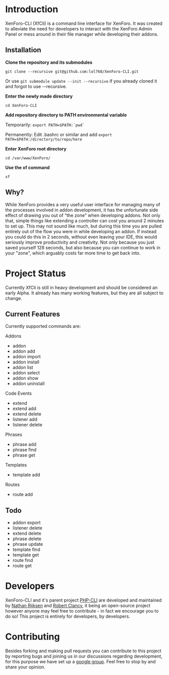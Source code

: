 # Introduction

XenForo-CLI (XfCli) is a command line interface for XenForo. It was created to alleviate the need
for developers to interact with the XenForo Admin Panel or mess around in their file manager while
developing their addons. 

## Installation

<!-- TODO: change to point at upstream if PRing -->

**Clone the repository and its submodules**

`git clone --recursive git@github.com:lol768/XenForo-CLI.git`

Or use `git submodule update --init --recursive` if you already cloned it and forgot to use --recursive.

**Enter the newly made directory**

`cd XenForo-CLI`

**Add repository directory to PATH environmental variable**

Temporarily: ```export PATH=$PATH:`pwd` ```

Permanently: Edit .bashrc or similar and add `export PATH=$PATH:/directory/to/repo/here`

**Enter XenForo root directory**

`cd /var/www/XenForo/`

**Use the xf command**

`xf`

## Why?

While XenForo provides a very useful user interface for managing many of the processes involved in
addon development, it has the unfortunate side effect of drawing you out of "the zone" when
developing addons. Not only that, simple things like extending a controller can cost you around 2
minutes to set up. This may not sound like much, but during this time you are pulled entirely out of
the flow you were in while developing an addon. If instead you could do this in 2 seconds, without
even leaving your IDE, this would seriously improve productivity and creativity. Not only because
you just saved yourself 128 seconds, but also because you can continue to work in your "zone", which
arguably costs far more time to get back into.

# Project Status

Currently XfCli is still in heavy development and should be considered an early Alpha. It already
has many working features, but they are all subject to change.

## Current Features

Currently supported commands are:

Addons

 * addon
 * addon add
 * addon import
 * addon install
 * addon list
 * addon select
 * addon show
 * addon uninstall

Code Events

 * extend
 * extend add
 * extend delete
 * listener add
 * listener delete

Phrases

 * phrase add
 * phrase find
 * phrase get

Templates

 * template add

Routes

 * route add

## Todo

 * addon export
 * listener delete
 * extend delete
 * phrase delete
 * phrase update
 * template find
 * template get
 * route find
 * route get

# Developers

XenForo-CLI and it's parent project [PHP-CLI](https://github.com/Naatan/PHP-CLI) are developed and
maintained by [Nathan Rijksen](https://github.com/Naatan) and
[Robert Clancy](https://github.com/Robbo-), it being an open-source project however anyone may feel
free to contribute - in fact we encourage you to do so! This project is entirely for developers,
by developers.

# Contributing

Besides forking and making pull requests you can contribute to this project by reporting bugs and
joining us in our discussions regarding development, for this purpose we have set up a
[google group](https://groups.google.com/forum/#!forum/xenforo-cli). Feel free to stop by and share
your opinion.
